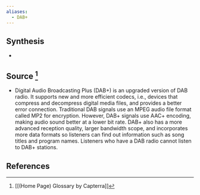 ```yaml
---
aliases:
  - DAB+
---
```

## Synthesis
- 
## Source [^1]
- Digital Audio Broadcasting Plus (DAB+) is an upgraded version of DAB radio. It supports new and more efficient codecs, i.e., devices that compress and decompress digital media files, and provides a better error connection. Traditional DAB signals use an MPEG audio file format called MP2 for encryption. However, DAB+ signals use AAC+ encoding, making audio sound better at a lower bit rate. DAB+ also has a more advanced reception quality, larger bandwidth scope, and incorporates more data formats so listeners can find out information such as song titles and program names. Listeners who have a DAB radio cannot listen to DAB+ stations.
## References

[^1]: [[(Home Page) Glossary by Capterra]]